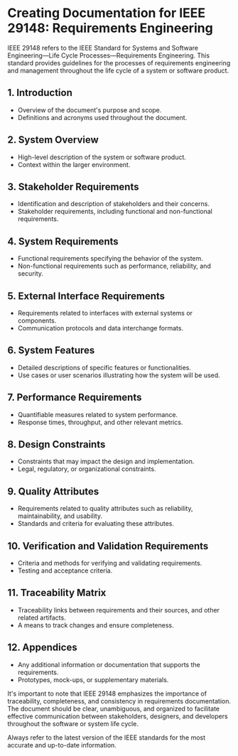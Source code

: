# Creating Documentation for IEEE 29148: Requirements Engineering

IEEE 29148 refers to the IEEE Standard for Systems and Software Engineering—Life Cycle Processes—Requirements Engineering. This standard provides guidelines for the processes of requirements engineering and management throughout the life cycle of a system or software product.

## 1. Introduction

- Overview of the document's purpose and scope.
- Definitions and acronyms used throughout the document.

## 2. System Overview

- High-level description of the system or software product.
- Context within the larger environment.

## 3. Stakeholder Requirements

- Identification and description of stakeholders and their concerns.
- Stakeholder requirements, including functional and non-functional requirements.

## 4. System Requirements

- Functional requirements specifying the behavior of the system.
- Non-functional requirements such as performance, reliability, and security.

## 5. External Interface Requirements

- Requirements related to interfaces with external systems or components.
- Communication protocols and data interchange formats.

## 6. System Features

- Detailed descriptions of specific features or functionalities.
- Use cases or user scenarios illustrating how the system will be used.

## 7. Performance Requirements

- Quantifiable measures related to system performance.
- Response times, throughput, and other relevant metrics.

## 8. Design Constraints

- Constraints that may impact the design and implementation.
- Legal, regulatory, or organizational constraints.

## 9. Quality Attributes

- Requirements related to quality attributes such as reliability, maintainability, and usability.
- Standards and criteria for evaluating these attributes.

## 10. Verification and Validation Requirements

- Criteria and methods for verifying and validating requirements.
- Testing and acceptance criteria.

## 11. Traceability Matrix

- Traceability links between requirements and their sources, and other related artifacts.
- A means to track changes and ensure completeness.

## 12. Appendices

- Any additional information or documentation that supports the requirements.
- Prototypes, mock-ups, or supplementary materials.

It's important to note that IEEE 29148 emphasizes the importance of traceability, completeness, and consistency in requirements documentation. The document should be clear, unambiguous, and organized to facilitate effective communication between stakeholders, designers, and developers throughout the software or system life cycle.

Always refer to the latest version of the IEEE standards for the most accurate and up-to-date information.
